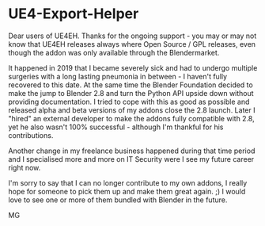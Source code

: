 # UE4-Export-Helper

Dear users of UE4EH. Thanks for the ongoing support - you may or may not know that UE4EH releases always where Open Source / GPL releases, even though the addon was only available through the Blendermarket.

It happened in 2019 that I became severely sick and had to undergo multiple surgeries with a long lasting pneumonia in between - I haven't fully recovered to this date. At the same time the Blender Foundation decided to make the jump to Blender 2.8 and turn the Python API upside down without providing documentation. I tried to cope with this as good as possible and released alpha and beta versions of my addons close the 2.8 launch. Later I "hired" an external developer to make the addons fully compatible with 2.8, yet he also wasn't 100% successful - although I'm thankful for his contributions. 

Another change in my freelance business happened during that time period and I specialised more and more on IT Security were I see my future career right now. 

I'm sorry to say that I can no longer contribute to my own addons, I really hope for someone to pick them up and make them great again. ;)
I would love to see one or more of them bundled with Blender in the future.

MG
